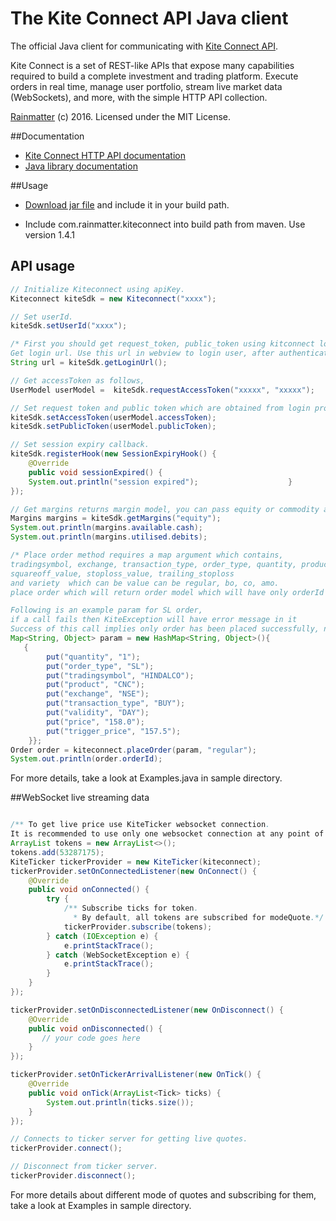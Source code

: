 # The Kite Connect API Java client
The official Java client for communicating with [Kite Connect API](https://kite.trade).

Kite Connect is a set of REST-like APIs that expose many capabilities required to build a complete investment and trading platform. Execute orders in real time, manage user portfolio, stream live market data (WebSockets), and more, with the simple HTTP API collection.

[Rainmatter](http://rainmatter.com) (c) 2016. Licensed under the MIT License.

##Documentation
- [Kite Connect HTTP API documentation](https://kite.trade/docs/connect/v1)
- [Java library documentation](https://kite.trade/docs/javakiteconnect)

##Usage
- [Download jar file](https://github.com/rainmattertech/kiteconnectjava/raw/master/dist/kiteconnectjava.jar) and include it in your build path.

- Include com.rainmatter.kiteconnect into build path from maven. Use version 1.4.1

## API usage
```java
// Initialize Kiteconnect using apiKey.
Kiteconnect kiteSdk = new Kiteconnect("xxxx");

// Set userId.
kiteSdk.setUserId("xxxx");

/* First you should get request_token, public_token using kitconnect login and then use request_token, public_token, api_secret to make any kiteconnect api call.
Get login url. Use this url in webview to login user, after authenticating user you will get requestToken. Use the same to get accessToken. */
String url = kiteSdk.getLoginUrl();

// Get accessToken as follows,
UserModel userModel =  kiteSdk.requestAccessToken("xxxxx", "xxxxx");

// Set request token and public token which are obtained from login process.
kiteSdk.setAccessToken(userModel.accessToken);
kiteSdk.setPublicToken(userModel.publicToken);

// Set session expiry callback.
kiteSdk.registerHook(new SessionExpiryHook() {
    @Override
    public void sessionExpired() {
    System.out.println("session expired");                    }
});

// Get margins returns margin model, you can pass equity or commodity as arguments to get margins of respective segments.
Margins margins = kiteSdk.getMargins("equity");
System.out.println(margins.available.cash);
System.out.println(margins.utilised.debits);

/* Place order method requires a map argument which contains,
tradingsymbol, exchange, transaction_type, order_type, quantity, product, price, trigger_price, disclosed_quantity, validity
squareoff_value, stoploss_value, trailing_stoploss
and variety  which can be value can be regular, bo, co, amo.
place order which will return order model which will have only orderId in the order model.

Following is an example param for SL order,
if a call fails then KiteException will have error message in it
Success of this call implies only order has been placed successfully, not order execution.*/
Map<String, Object> param = new HashMap<String, Object>(){
   {
        put("quantity", "1");
        put("order_type", "SL");
        put("tradingsymbol", "HINDALCO");
        put("product", "CNC");
        put("exchange", "NSE");
        put("transaction_type", "BUY");
        put("validity", "DAY");
        put("price", "158.0");
        put("trigger_price", "157.5");
    }};
Order order = kiteconnect.placeOrder(param, "regular");
System.out.println(order.orderId);
```
For more details, take a look at Examples.java in sample directory.

##WebSocket live streaming data
```java

/** To get live price use KiteTicker websocket connection. 
It is recommended to use only one websocket connection at any point of time and make sure you stop connection, once user goes out of app.*/
ArrayList tokens = new ArrayList<>();
tokens.add(53287175);
KiteTicker tickerProvider = new KiteTicker(kiteconnect);
tickerProvider.setOnConnectedListener(new OnConnect() {
    @Override
    public void onConnected() {
        try {
            /** Subscribe ticks for token.
              * By default, all tokens are subscribed for modeQuote.*/
            tickerProvider.subscribe(tokens);
        } catch (IOException e) {
            e.printStackTrace();
        } catch (WebSocketException e) {
            e.printStackTrace();
        }
    }
});

tickerProvider.setOnDisconnectedListener(new OnDisconnect() {
    @Override
    public void onDisconnected() {
       // your code goes here
    }
});

tickerProvider.setOnTickerArrivalListener(new OnTick() {
    @Override
    public void onTick(ArrayList<Tick> ticks) {
        System.out.println(ticks.size());
    }
});

// Connects to ticker server for getting live quotes.
tickerProvider.connect();

// Disconnect from ticker server.
tickerProvider.disconnect();

```
For more details about different mode of quotes and subscribing for them, take a look at Examples in sample directory.